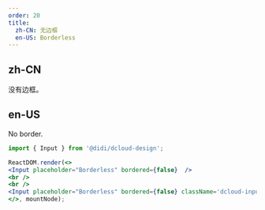 ```yaml
---
order: 20
title:
  zh-CN: 无边框
  en-US: Borderless
---
```


## zh-CN

没有边框。

## en-US

No border.

```jsx
import { Input } from '@didi/dcloud-design';

ReactDOM.render(<>
<Input placeholder="Borderless" bordered={false}  />
<br />
<br />
<Input placeholder="Borderless" bordered={false} className='dcloud-input-borderless-extra' />
</>, mountNode);
```
